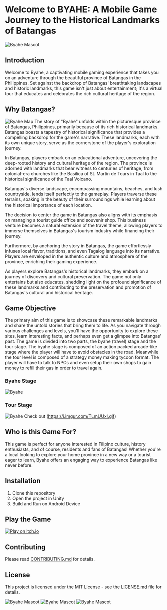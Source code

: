# Welcome to BYAHE: A Mobile Game Journey to the Historical Landmarks of Batangas
![Byahe Mascot](https://i.imgur.com/VQsxnnO.png)
## Introduction
Welcome to Byahe, a captivating mobile gaming experience that takes you on an adventure through the beautiful province of Batangas in the Philippines. Set against the backdrop of Batangas' breathtaking landscapes and historic landmarks, this game isn't just about entertainment; it's a virtual tour that educates and celebrates the rich cultural heritage of the region.

## Why Batangas?
![Byahe Map](https://i.imgur.com/5CiIdGV.png)
The story of "Byahe" unfolds within the picturesque province of Batangas, Philippines, primarily because of its rich historical landmarks. Batangas boasts a tapestry of historical significance that provides a compelling backdrop for the game's narrative. These landmarks, each with its own unique story, serve as the cornerstone of the player's exploration journey.

In Batangas, players embark on an educational adventure, uncovering the deep-rooted history and cultural heritage of the region. The province is adorned with landmarks that bear witness to centuries of heritage, from colonial-era churches like the Basilica of St. Martin de Tours in Taal to the historical significance of the Taal Volcano.

Batangas's diverse landscape, encompassing mountains, beaches, and lush countryside, lends itself perfectly to the gameplay. Players traverse these terrains, soaking in the beauty of their surroundings while learning about the historical importance of each location.

The decision to center the game in Batangas also aligns with its emphasis on managing a tourist guide office and souvenir shop. This business venture becomes a natural extension of the travel theme, allowing players to immerse themselves in Batangas's tourism industry while financing their journey.

Furthermore, by anchoring the story in Batangas, the game effortlessly infuses local flavor, traditions, and even Tagalog language into its narrative. Players are enveloped in the authentic culture and atmosphere of the province, enriching their gaming experience.

As players explore Batangas's historical landmarks, they embark on a journey of discovery and cultural preservation. The game not only entertains but also educates, shedding light on the profound significance of these landmarks and contributing to the preservation and promotion of Batangas's cultural and historical heritage.

## Game Objective
The primary aim of this game is to showcase these remarkable landmarks and share the untold stories that bring them to life. As you navigate through various challenges and levels, you'll have the opportunity to explore these sites, learn interesting facts, and perhaps even get a glimpse into Batangas' past. The game is divided into two parts, the byahe (travel) stage and the tour stage.  The byahe stage is composed of an action packed arcade-like stage where the player will have to avoid obstacles in the road. Meanwhile the tour level is composed of a strategy money making tycoon format. The player will have to talk to NPCs and even setup their own shops to gain money to refill their gas in order to travel again.

### Byahe Stage
![Byahe](https://i.imgur.com/Wje32vr.gif)
### Tour Stage
![Byahe](https://i.imgur.com/TLmUUxI.gif)
Check out (https://i.imgur.com/TLmUUxI.gif)

## Who is this Game For?
This game is perfect for anyone interested in Filipino culture, history enthusiasts, and of course, residents and fans of Batangas! Whether you're a local looking to explore your home province in a new way or a tourist eager to learn, Byahe offers an engaging way to experience Batangas like never before.

## Installation
1. Clone this repository
2. Open the project in Unity
3. Build and Run on Android Device

## Play the Game
[![Play on itch.io](https://i.imgur.com/dD97spb.png)]((https://cptz.itch.io/byahe))

## Contributing
Please read [CONTRIBUTING.md](CONTRIBUTING.md) for details.

## License
This project is licensed under the MIT License - see the [LICENSE.md](LICENSE.md) file for details.


![Byahe Mascot](https://i.imgur.com/wOrEnoK.png)
![Byahe Mascot](https://i.imgur.com/buvmmtE.png)
![Byahe Mascot](https://i.imgur.com/mYGgRfN.png)
